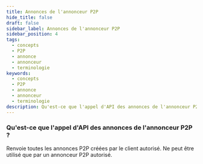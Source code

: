 ```yaml
---
title: Annonces de l'annonceur P2P
hide_title: false
draft: false
sidebar_label: Annonces de l'annonceur P2P
sidebar_position: 4
tags:
  - concepts
  - P2P
  - annonce
  - annonceur
  - terminologie
keywords:
  - concepts
  - P2P
  - annonce
  - annonceur
  - terminologie
description: Qu'est-ce que l'appel d'API des annonces de l'annonceur P2P ?
---
```


### Qu'est-ce que l'appel d'API des annonces de l'annonceur P2P ?

Renvoie toutes les annonces P2P créées par le client autorisé. Ne peut être utilisé que par un annonceur P2P autorisé.
